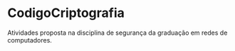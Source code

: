 # CodigoCriptografia

Atividades proposta na disciplina de segurança da graduação em redes de computadores.
